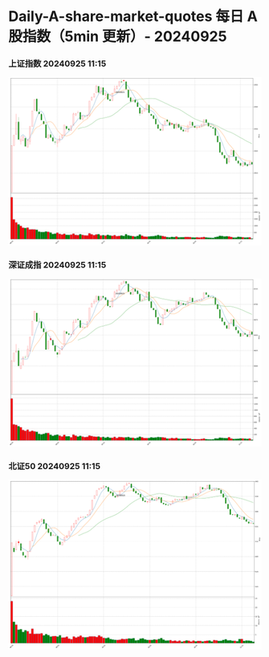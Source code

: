 
# Daily-A-share-market-quotes 每日 A 股指数（5min 更新）- 20240925

### 上证指数 20240925 11:15
![](./fig/2024/9/20240925-sh000001.png)

### 深证成指 20240925 11:15
![](./fig/2024/9/20240925-sz399001.png)

### 北证50 20240925 11:15
![](./fig/2024/9/20240925-bj899050.png)
